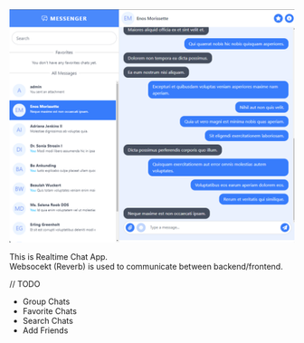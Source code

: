 <img src="/public/preview.png" alt="Preview" />

This is Realtime Chat App. <br>
Websocekt (Reverb) is used to communicate between backend/frontend.

// TODO
- Group Chats
- Favorite Chats
- Search Chats
- Add Friends
